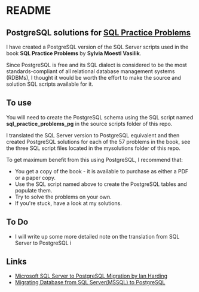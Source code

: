 # README

## PostgreSQL solutions for [SQL Practice Problems](https://sqlpracticeproblems.com/)

I have created a PostgreSQL version of the SQL Server scripts used in the book __SQL Practice Problems__ by __Sylvia Moestl Vasilik__.

Since PostgreSQL is free and its SQL dialect is considered to be the most standards-compliant of all relational database management systems (RDBMs), I thought it would be worth the effort to make the source and solution SQL scripts available for it.

## To use

You will need to create the PostgreSQL schema using the SQL script named __sql_practice_problems_pg__ in the source scripts folder of this repo.

I translated the SQL Server version to PostgreSQL equivalent and then created PostgreSQL solutions for each of the 57 problems in the book, see the three SQL script files located in the mysolutions folder of this repo.

To get maximum benefit from this using PostgreSQL, I recommend that:
- You get a copy of the book - it is available to purchase as either a PDF or a paper copy.
- Use the SQL script named above to create the PostgreSQL tables and populate them.
- Try to solve the problems on your own.
- If you're stuck, have a look at my solutions.

## To Do

- I will write up some more detailed note on the translation from SQL Server to PostgreSQL i

## Links

- [Microsoft SQL Server to PostgreSQL Migration by Ian Harding](https://wiki.postgresql.org/wiki/Microsoft_SQL_Server_to_PostgreSQL_Migration_by_Ian_Harding)
- [Migrating Database from SQL Server(MSSQL) to PostgreSQL](https://dev.to/abhinavgupta1997/migrating-database-from-sql-server-mssql-to-postgresql-1mje)
